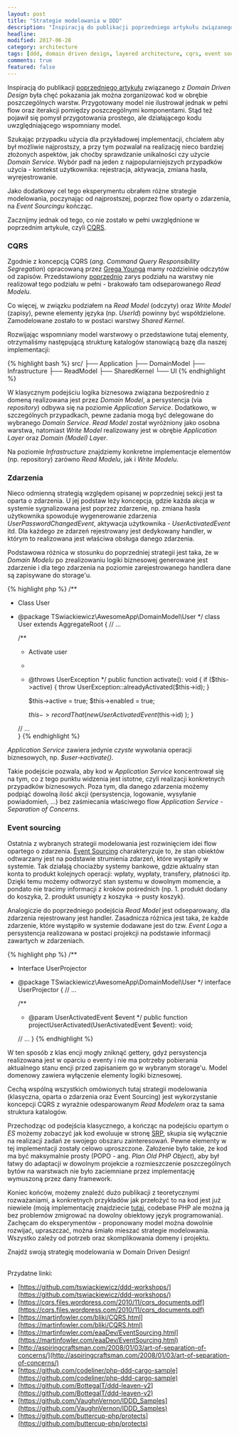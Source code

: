 ```yaml
---
layout: post
title: "Strategie modelowania w DDD"
description: "Inspiracją do publikacji poprzedniego artykułu związanego z Domain Driven Design była chęć pokazania jak można zorganizować kod w obrębie poszczególnych warstw. Przygotowany model nie ilustrował jednak w pełni flow oraz iterakcji pomiędzy poszczególnymi komponentami..."
headline: 
modified: 2017-06-28
category: architecture
tags: [ddd, domain driven design, layered architecture, cqrs, event sourcing, eric evans, vaughn vernon]
comments: true
featured: false
---
```


Inspiracją do publikacji [poprzedniego artykułu](http://tswiackiewicz.github.io/inside-the-source-code/architecture/ddd-layered-architecture/) związanego z *Domain Driven Design* była chęć pokazania jak można zorganizować kod w obrębie poszczególnych warstw. Przygotowany model nie ilustrował jednak w pełni flow oraz iterakcji pomiędzy poszczególnymi komponentami. Stąd też pojawił się pomysł przygotowania prostego, ale działającego kodu uwzględniającego wspomniany model.
    
Szukając przypadku użycia dla przykładowej implementacji, chciałem aby był możliwie najprostszy, a przy tym pozwalał na realizację nieco bardziej złożonych aspektów, jak choćby sprawdzanie unikalności czy użycie *Domain Service*. Wybór padł na jeden z najpopularniejszych przypadków użycia - kontekst użytkownika: rejestracja, aktywacja, zmiana hasła, wyrejestrowanie. 
    
Jako dodatkowy cel tego eksperymentu obrałem różne strategie modelowania, poczynając od najprostszej, poprzez flow oparty o zdarzenia, na *Event Sourcingu* kończąc. 

Zacznijmy jednak od tego, co nie zostało w pełni uwzględnione w poprzednim artykule, czyli [CQRS](https://martinfowler.com/bliki/CQRS.html).     

### CQRS

Zgodnie z koncepcją CQRS (*ang. Command Query Responsibility Segregation*) opracowaną przez [Grega Younga](https://cqrs.files.wordpress.com/2010/11/cqrs_documents.pdf) mamy rozdzielnie odczytów od zapisów. Przedstawiony [poprzednio](http://tswiackiewicz.github.io/inside-the-source-code/architecture/ddd-layered-architecture/) zarys podziału na warstwy nie realizował tego podziału w pełni - brakowało tam odseparowanego *Read Modelu*.
  
Co więcej, w związku podziałem na *Read Model* (odczyty) oraz *Write Model* (zapisy), pewne elementy języka (np. *UserId*) powinny być współdzielone. Zamodelowane zostało to w postaci warstwy *Shared Kernel*.
   
Rozwijając wspomniany model warstwowy o przedstawione tutaj elementy, otrzymaliśmy następującą strukturę katalogów stanowiącą bazę dla naszej implementacji:

{% highlight bash %}
src/
├── Application
├── DomainModel
├── Infrastructure
├── ReadModel
├── SharedKernel
└── UI
{% endhighlight %}

W klasycznym podejściu logika biznesowa związana bezpośrednio z domeną realizowana jest przez *Domain Model*, a persystencja (via *repository*) odbywa się na poziomie *Application Service*. Dodatkowo, w szczególnych przypadkach, pewne zadania mogą być delegowane do wybranego *Domain Service*. *Read Model* został wyróżniony jako osobna warstwa, natomiast *Write Model* realizowany jest w obrębie *Application Layer* oraz *Domain (Model) Layer*.
   
Na poziomie *Infrastructure* znajdziemy konkretne implementacje elementów (np. repository) zarówno *Read Modelu*, jak i *Write Modelu*.    

### Zdarzenia

Nieco odmienną strategią względem opisanej w poprzedniej sekcji jest ta oparta o zdarzenia. U jej podstaw leży koncepcja, gdzie każda akcja w systemie sygnalizowana jest poprzez zdarzenie, np. zmiana hasła użytkownika spowoduje wygenerowanie zdarzenia *UserPasswordChangedEvent*, aktywacja użytkownika - *UserActivatedEvent* itd. Dla każdego ze zdarzeń rejestrowany jest dedykowany handler, w którym to realizowana jest właściwa obsługa danego zdarzenia. 

Podstawowa różnica w stosunku do poprzedniej strategii jest taka, że w *Domain Modelu* po zrealizowaniu logiki biznesowej generowane jest zdarzenie i dla tego zdarzenia na poziomie zarejestrowanego handlera dane są zapisywane do storage'u. 

{% highlight php %}
/**
 * Class User
 * @package TSwiackiewicz\AwesomeApp\DomainModel\User
 */
class User extends AggregateRoot
{
    // ...
    
    /**
     * Activate user
     *
     * @throws UserException
     */
    public function activate(): void
    {
        if ($this->active) {
            throw UserException::alreadyActivated($this->id);
        }
        
        $this->active = true;
        $this->enabled = true;
        
        $this->recordThat(
            new UserActivatedEvent($this->id)
        );
    }  
       
    // ...       
}
{% endhighlight %}

*Application Service* zawiera jedynie *czyste* wywołania operacji biznesowych, np. *$user->activate()*. 

    
   
Takie podejście pozwala, aby kod w *Application Service* koncentrował się na tym, co z tego punktu widzenia jest istotne, czyli realizacji konkretnych przypadków biznesowych. Poza tym, dla danego zdarzenia możemy podpiąć dowolną ilość akcji (persystencja, logowanie, wysyłanie powiadomień, ...) bez zaśmiecania właściwego flow *Application Service* - *Separation of Concerns*.   

### Event sourcing

Ostatnia z wybranych strategii modelowania jest rozwinięciem idei flow opartego o zdarzenia. [Event Sourcing](https://martinfowler.com/eaaDev/EventSourcing.html) charakteryzuje to, że stan obiektów odtwarzany jest na podstawie strumienia zdarzeń, które wystąpiły w systemie. Tak działają chociażby systemy bankowe, gdzie aktualny stan konta to produkt kolejnych operacji: wpłaty, wypłaty, transfery, płatności itp. Dzięki temu możemy odtworzyć stan systemu w dowolnym momencie, a pondato nie tracimy informacji z kroków pośrednich (np. 1. produkt dodany do koszyka, 2. produkt usunięty z koszyka -> pusty koszyk).

Analogiczie do poprzedniego podejścia *Read Model* jest odseparowany, dla zdarzenia rejestrowany jest handler. Zasadnicza różnica jest taka, że każde zdarzenie, które wystąpiło w systemie dodawane jest do tzw. *Event Loga* a persystencja realizowana w postaci projekcji na podstawie informacji zawartych w zdarzeniach. 

{% highlight php %}
/**
 * Interface UserProjector
 * @package TSwiackiewicz\AwesomeApp\DomainModel\User
 */
interface UserProjector
{
    // ...
    
    /**
     * @param UserActivatedEvent $event
     */
    public function projectUserActivated(UserActivatedEvent $event): void;

    // ...
}
{% endhighlight %}

W ten sposób z klas encji mogły zniknąć gettery, gdyż persystencja realizowana jest w oparciu o eventy i nie ma potrzeby pobierania aktualnego stanu encji przed zapisaniem go w wybranym storage'u. Model domenowy zawiera wyłączenie elementy logiki biznesowej.  

Cechą wspólną wszystkich omówionych tutaj strategii modelowania (klasyczna, oparta o zdarzenia oraz Event Sourcing) jest wykorzystanie koncepcji CQRS z wyraźnie odesparowanym *Read Modelem* oraz ta sama struktura katalogów. 
 
Przechodząc od podejścia klasycznego, a kończąc na podejściu opartym o *ES* możemy zobaczyć jak kod ewoluuje w stronę [SRP](http://www.oodesign.com/single-responsibility-principle.html), skupia się wyłącznie na realizacji zadań ze swojego obszaru zainteresowań. Pewne elementy w tej implementacji zostały celowo uproszczone. Założenie było takie, że kod ma być maksymalnie prosty (POPO - ang. *Plan Old PHP Object*), aby był łatwy do adaptacji w dowolnym projekcie a rozmieszczenie poszczególnych bytów na warstwach nie było zaciemniane przez implementację wymuszoną przez dany framework.

Koniec końców, możemy znaleźć dużo publikacji z teoretycznymi rozważaniami, a konkretnych przykładów jak przełożyć to na kod jest już niewiele (moją implementację znajdziecie [tutaj](https://github.com/tswiackiewicz/ddd-workshops/), codebase PHP ale można ją bez problemów zmigrować na dowolny obiektowy język programowania). Zachęcam do eksperymentów - proponowany model można dowolnie rozwijać, upraszczać, można śmiało mieszać strategie modelowania. Wszystko zależy od potrzeb oraz skomplikowania domeny i projektu.  

Znajdź swoją strategię modelowania w Domain Driven Design!

<br />Przydatne linki:

* [https://github.com/tswiackiewicz/ddd-workshops/](https://github.com/tswiackiewicz/ddd-workshops/)  
* [https://cqrs.files.wordpress.com/2010/11/cqrs_documents.pdf](https://cqrs.files.wordpress.com/2010/11/cqrs_documents.pdf)
* [https://martinfowler.com/bliki/CQRS.html](https://martinfowler.com/bliki/CQRS.html)
* [https://martinfowler.com/eaaDev/EventSourcing.html](https://martinfowler.com/eaaDev/EventSourcing.html)    
* [http://aspiringcraftsman.com/2008/01/03/art-of-separation-of-concerns/](http://aspiringcraftsman.com/2008/01/03/art-of-separation-of-concerns/)
* [https://github.com/codeliner/php-ddd-cargo-sample](https://github.com/codeliner/php-ddd-cargo-sample)
* [https://github.com/BottegaIT/ddd-leaven-v2](https://github.com/BottegaIT/ddd-leaven-v2)
* [https://github.com/VaughnVernon/IDDD_Samples](https://github.com/VaughnVernon/IDDD_Samples)
* [https://github.com/buttercup-php/protects](https://github.com/buttercup-php/protects)
